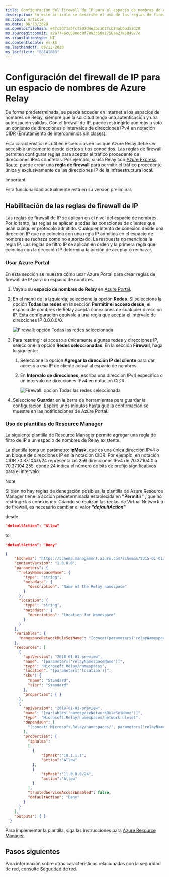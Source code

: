 ```yaml
---
title: Configuración del firewall de IP para el espacio de nombres de Azure Relay
description: En este artículo se describe el uso de las reglas de firewall para permitir las conexiones desde direcciones IP específicas a espacios de nombres de Azure Relay.
ms.topic: article
ms.date: 06/23/2020
ms.openlocfilehash: e47c5071a5fc7207d4eabc162fcb24ab6ad57d28
ms.sourcegitcommit: a2a7746c858eec0f7e93b50a1758a6278504977e
ms.translationtype: HT
ms.contentlocale: es-ES
ms.lasthandoff: 08/12/2020
ms.locfileid: "88141863"
---
```

# <a name="configure-ip-firewall-for-an-azure-relay-namespace"></a>Configuración del firewall de IP para un espacio de nombres de Azure Relay
De forma predeterminada, se puede acceder en Internet a los espacios de nombres de Relay, siempre que la solicitud tenga una autenticación y una autorización válidas. Con el firewall de IP, puede restringirlo aún más a solo un conjunto de direcciones o intervalos de direcciones IPv4 en notación [CIDR (Enrutamiento de interdominios sin clases)](https://en.wikipedia.org/wiki/Classless_Inter-Domain_Routing).

Esta característica es útil en escenarios en los que Azure Relay debe ser accesible únicamente desde ciertos sitios conocidos. Las reglas de firewall permiten configurar reglas para aceptar el tráfico procedente de direcciones IPv4 concretas. Por ejemplo, si usa Relay con [Azure Express Route](../expressroute/expressroute-faqs.md#supported-services), puede crear una **regla de firewall** para permitir el tráfico procedente única y exclusivamente de las direcciones IP de la infraestructura local. 


> [!IMPORTANT]
> Esta funcionalidad actualmente está en su versión preliminar. 


## <a name="enable-ip-firewall-rules"></a>Habilitación de las reglas de firewall de IP
Las reglas de firewall de IP se aplican en el nivel del espacio de nombres. Por lo tanto, las reglas se aplican a todas las conexiones de clientes que usan cualquier protocolo admitido. Cualquier intento de conexión desde una dirección IP que no coincida con una regla IP admitida en el espacio de nombres se rechaza como no autorizado. La respuesta no menciona la regla IP. Las reglas de filtro IP se aplican en orden y la primera regla que coincida con la dirección IP determina la acción de aceptar o rechazar.

### <a name="use-azure-portal"></a>Usar Azure Portal
En esta sección se muestra cómo usar Azure Portal para crear reglas de firewall de IP para un espacio de nombres. 

1. Vaya a su **espacio de nombres de Relay** en [Azure Portal](https://portal.azure.com).
2. En el menú de la izquierda, seleccione la opción **Redes**. Si selecciona la opción **Todas las redes** en la sección **Permitir el acceso desde**, el espacio de nombres de Relay acepta conexiones de cualquier dirección IP. Esta configuración equivale a una regla que acepta el intervalo de direcciones IP 0.0.0.0/0. 

    ![Firewall: opción Todas las redes seleccionada](./media/ip-firewall/all-networks-selected.png)
1. Para restringir el acceso a únicamente algunas redes y direcciones IP, seleccione la opción **Redes seleccionadas**. En la sección **Firewall**, haga lo siguiente:
    1. Seleccione la opción **Agregar la dirección IP del cliente** para dar acceso a esa IP de cliente actual al espacio de nombres. 
    2. En **Intervalo de direcciones**, escriba una dirección IPv4 específica o un intervalo de direcciones IPv4 en notación CIDR. 

        ![Firewall: opción Todas las redes seleccionada](./media/ip-firewall/selected-networks-trusted-access-disabled.png)
3. Seleccione **Guardar** en la barra de herramientas para guardar la configuración. Espere unos minutos hasta que la confirmación se muestre en las notificaciones de Azure Portal.


### <a name="use-resource-manager-template"></a>Uso de plantillas de Resource Manager
La siguiente plantilla de Resource Manager permite agregar una regla de filtro de IP a un espacio de nombres de Relay existente.

La plantilla toma un parámetro: **ipMask**, que es una única dirección IPv4 o un bloque de direcciones IP en la notación CIDR. Por ejemplo, en notación CIDR 70.37.104.0/24 representa las 256 direcciones IPv4 de 70.37.104.0 a 70.37.104.255, donde 24 indica el número de bits de prefijo significativos para el intervalo.

> [!NOTE]
> Si bien no hay reglas de denegación posibles, la plantilla de Azure Resource Manager tiene la acción predeterminada establecida en **"Permitir"** , que no restringe las conexiones.
> Cuando se realizan las reglas de Virtual Network o de firewall, es necesario cambiar el valor ***"defaultAction"***
> 
> desde
> ```json
> "defaultAction": "Allow"
> ```
> to
> ```json
> "defaultAction": "Deny"
> ```
>

```json
{
    "$schema": "https://schema.management.azure.com/schemas/2015-01-01/deploymentTemplate.json#",
    "contentVersion": "1.0.0.0",
    "parameters": {
      "relayNamespaceName": {
        "type": "string",
        "metadata": {
          "description": "Name of the Relay namespace"
        }
      },
      "location": {
        "type": "string",
        "metadata": {
          "description": "Location for Namespace"
        }
      }
    },
    "variables": {
      "namespaceNetworkRuleSetName": "[concat(parameters('relayNamespaceName'), concat('/', 'default'))]",
    },
    "resources": [
      {
        "apiVersion": "2018-01-01-preview",
        "name": "[parameters('relayNamespaceName')]",
        "type": "Microsoft.Relay/namespaces",
        "location": "[parameters('location')]",
        "sku": {
          "name": "Standard",
          "tier": "Standard"
        },
        "properties": { }
      },
      {
        "apiVersion": "2018-01-01-preview",
        "name": "[variables('namespaceNetworkRuleSetName')]",
        "type": "Microsoft.Relay/namespaces/networkruleset",
        "dependsOn": [
          "[concat('Microsoft.Relay/namespaces/', parameters('relayNamespaceName'))]"
        ],
        "properties": {
          "ipRules": 
          [
            {
                "ipMask":"10.1.1.1",
                "action":"Allow"
            },
            {
                "ipMask":"11.0.0.0/24",
                "action":"Allow"
            }
          ],
          "trustedServiceAccessEnabled": false,
          "defaultAction": "Deny"
        }
      }
    ],
    "outputs": { }
  }
```

Para implementar la plantilla, siga las instrucciones para [Azure Resource Manager](../azure-resource-manager/templates/deploy-powershell.md).



## <a name="next-steps"></a>Pasos siguientes
Para información sobre otras características relacionadas con la seguridad de red, consulte [Seguridad de red](network-security.md).


<!-- Links -->

[express-route]:  ../expressroute/expressroute-faqs.md#supported-services
